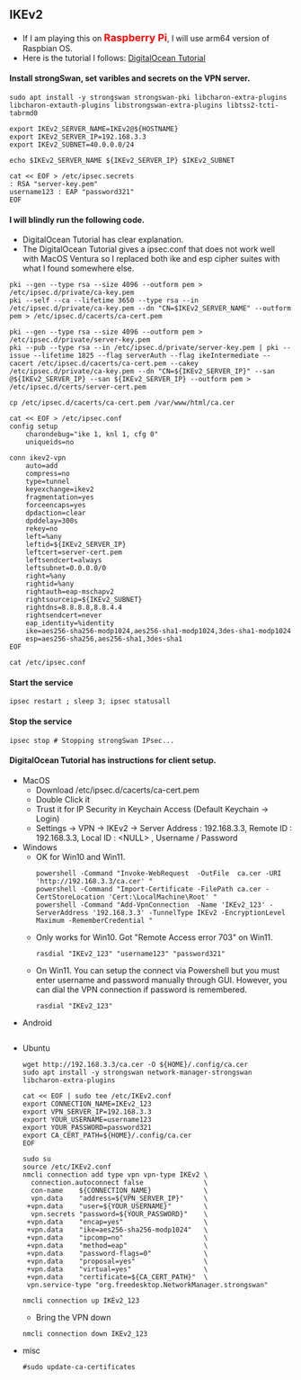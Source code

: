 ## IKEv2
* If I am playing this on <b style="color: red; font-size: large"> Raspberry Pi</b>, I will use arm64 version of Raspbian OS.
* Here is the tutorial I follows: [DigitalOcean Tutorial](https://www.digitalocean.com/community/tutorials/how-to-set-up-an-ikev2-vpn-server-with-strongswan-on-ubuntu-22-04) 
#### Install strongSwan, set varibles and secrets on the VPN server.
```
sudo apt install -y strongswan strongswan-pki libcharon-extra-plugins libcharon-extauth-plugins libstrongswan-extra-plugins libtss2-tcti-tabrmd0 

export IKEv2_SERVER_NAME=IKEv2@${HOSTNAME}
export IKEv2_SERVER_IP=192.168.3.3
export IKEv2_SUBNET=40.0.0.0/24

echo $IKEv2_SERVER_NAME ${IKEv2_SERVER_IP} $IKEv2_SUBNET

cat << EOF > /etc/ipsec.secrets
: RSA "server-key.pem"
username123 : EAP "password321"
EOF
```
#### I will blindly run the following code. 
* DigitalOcean Tutorial has clear explanation.
* The DigitalOcean Tutorial gives a ipsec.conf that does not work well with MacOS Ventura so I replaced both ike and esp cipher suites with what I found somewhere else.
```
pki --gen --type rsa --size 4096 --outform pem > /etc/ipsec.d/private/ca-key.pem 
pki --self --ca --lifetime 3650 --type rsa --in  /etc/ipsec.d/private/ca-key.pem --dn "CN=$IKEv2_SERVER_NAME" --outform pem > /etc/ipsec.d/cacerts/ca-cert.pem

pki --gen --type rsa --size 4096 --outform pem > /etc/ipsec.d/private/server-key.pem
pki --pub --type rsa --in /etc/ipsec.d/private/server-key.pem | pki --issue --lifetime 1825 --flag serverAuth --flag ikeIntermediate --cacert /etc/ipsec.d/cacerts/ca-cert.pem --cakey /etc/ipsec.d/private/ca-key.pem --dn "CN=${IKEv2_SERVER_IP}" --san @${IKEv2_SERVER_IP} --san ${IKEv2_SERVER_IP} --outform pem > /etc/ipsec.d/certs/server-cert.pem

cp /etc/ipsec.d/cacerts/ca-cert.pem /var/www/html/ca.cer

cat << EOF > /etc/ipsec.conf
config setup
    charondebug="ike 1, knl 1, cfg 0"
    uniqueids=no

conn ikev2-vpn
    auto=add
    compress=no
    type=tunnel
    keyexchange=ikev2
    fragmentation=yes
    forceencaps=yes 
    dpdaction=clear
    dpddelay=300s
    rekey=no 
    left=%any
    leftid=${IKEv2_SERVER_IP}
    leftcert=server-cert.pem
    leftsendcert=always
    leftsubnet=0.0.0.0/0 
    right=%any
    rightid=%any
    rightauth=eap-mschapv2
    rightsourceip=${IKEv2_SUBNET}
    rightdns=8.8.8.8,8.8.4.4
    rightsendcert=never 
    eap_identity=%identity 
    ike=aes256-sha256-modp1024,aes256-sha1-modp1024,3des-sha1-modp1024
    esp=aes256-sha256,aes256-sha1,3des-sha1
EOF

cat /etc/ipsec.conf
```
#### Start the service 
```
ipsec restart ; sleep 3; ipsec statusall
```
#### Stop the service
```
ipsec stop # Stopping strongSwan IPsec...
```
#### DigitalOcean Tutorial has instructions for client setup.
* MacOS
  * Download /etc/ipsec.d/cacerts/ca-cert.pem
  * Double Click it 
  * Trust it for IP Security in Keychain Access (Default Keychain -> Login)
  * Settings -> VPN -> IKEv2 -> Server Address : 192.168.3.3, Remote ID : 192.168.3.3, Local ID : \<NULL\> , Username / Password
* Windows
  * OK for Win10 and Win11.
    ``` 
    powershell -Command "Invoke-WebRequest  -OutFile  ca.cer -URI 'http://192.168.3.3/ca.cer' "
    powershell -Command "Import-Certificate -FilePath ca.cer -CertStoreLocation 'Cert:\LocalMachine\Root' "
    powershell -Command "Add-VpnConnection  -Name 'IKEv2_123' -ServerAddress '192.168.3.3' -TunnelType IKEv2 -EncryptionLevel Maximum -RememberCredential "
    ```
  * Only works for Win10. Got "Remote Access error 703" on Win11.
    ```
    rasdial "IKEv2_123" "username123" "password321"
    ```
  * On Win11. You can setup the connect via Powershell but you must enter username and password manually through GUI. However, you can dial the VPN connection if password is remembered.
    ```
    rasdial "IKEv2_123"
    ```
* Android 
  ```
  
  ```
* Ubuntu
  ```
  wget http://192.168.3.3/ca.cer -O ${HOME}/.config/ca.cer
  sudo apt install -y strongswan network-manager-strongswan libcharon-extra-plugins

  cat << EOF | sudo tee /etc/IKEv2.conf
  export CONNECTION_NAME=IKEv2_123
  export VPN_SERVER_IP=192.168.3.3
  export YOUR_USERNAME=username123
  export YOUR_PASSWORD=password321
  export CA_CERT_PATH=${HOME}/.config/ca.cer
  EOF
  
  sudo su
  source /etc/IKEv2.conf
  nmcli connection add type vpn vpn-type IKEv2 \
    connection.autoconnect false               \
    con-name    ${CONNECTION_NAME}             \
    vpn.data    "address=${VPN_SERVER_IP}"     \
   +vpn.data    "user=${YOUR_USERNAME}"        \
    vpn.secrets "password=${YOUR_PASSWORD}"    \
   +vpn.data    "encap=yes"                    \
   +vpn.data    "ike=aes256-sha256-modp1024"   \
   +vpn.data    "ipcomp=no"                    \
   +vpn.data    "method=eap"                   \
   +vpn.data    "password-flags=0"             \
   +vpn.data    "proposal=yes"                 \
   +vpn.data    "virtual=yes"                  \
   +vpn.data    "certificate=${CA_CERT_PATH}"  \
   vpn.service-type "org.freedesktop.NetworkManager.strongswan"
 
  nmcli connection up IKEv2_123
  ```
  * Bring the VPN down
  ```
  nmcli connection down IKEv2_123
  ```  
* misc
  ```
  #sudo update-ca-certificates 
  ```